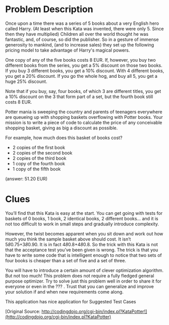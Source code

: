 # Problem Description

Once upon a time there was a series of 5 books about a very English hero called Harry. (At least when this Kata was invented, there were only 5. Since then they have multiplied) Children all over the world thought he was fantastic, and, of course, so did the publisher. So in a gesture of immense generosity to mankind, (and to increase sales) they set up the following pricing model to take advantage of Harry's magical powers.

One copy of any of the five books costs 8 EUR. If, however, you buy two different books from the series, you get a 5% discount on those two books. If you buy 3 different books, you get a 10% discount. With 4 different books, you get a 20% discount. If you go the whole hog, and buy all 5, you get a huge 25% discount.

Note that if you buy, say, four books, of which 3 are different titles, you get a 10% discount on the 3 that form part of a set, but the fourth book still costs 8 EUR.

Potter mania is sweeping the country and parents of teenagers everywhere are queueing up with shopping baskets overflowing with Potter books. Your mission is to write a piece of code to calculate the price of any conceivable shopping basket, giving as big a discount as possible.

For example, how much does this basket of books cost?

  - 2 copies of the first book
  - 2 copies of the second book
  - 2 copies of the third book
  - 1 copy of the fourth book
  - 1 copy of the fifth book
  
(answer: 51.20 EUR)

# Clues

You’ll find that this Kata is easy at the start. You can get going with tests for baskets of 0 books, 1 book, 2 identical books, 2 different books… and it is not too difficult to work in small steps and gradually introduce complexity.

However, the twist becomes apparent when you sit down and work out how much you think the sample basket above should cost. It isn’t 5*8*0.75+3*8*0.90. It is in fact 4*8*0.8+4*8*0.8. So the trick with this Kata is not that the acceptance test you’ve been given is wrong. The trick is that you have to write some code that is intelligent enough to notice that two sets of four books is cheaper than a set of five and a set of three.

You will have to introduce a certain amount of clever optimization algorithm. But not too much! This problem does not require a fully fledged general purpose optimizer. Try to solve just this problem well in order to share it for everyone or even in the ??? . Trust that you can generalize and improve your solution if and when new requirements come along.

This application has nice application for
Suggested Test Cases

[Original Source: http://codingdojo.org/cgi-bin/index.pl?KataPotter!](http://codingdojo.org/cgi-bin/index.pl?KataPotter)